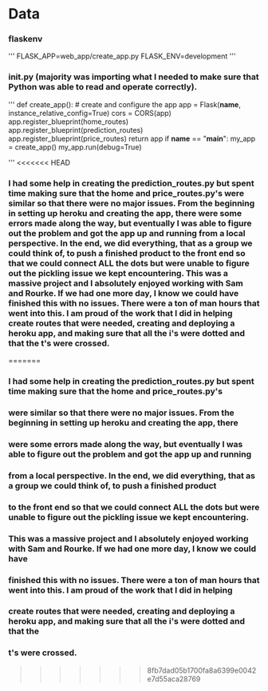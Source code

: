 # Data

### flaskenv
'''
  FLASK_APP=web_app/create_app.py
  FLASK_ENV=development
'''
### __init__.py (majority was importing what I needed to make sure that Python was able to read and operate correctly).
'''
  def create_app():
    # create and configure the app
    app = Flask(__name__, instance_relative_config=True)
    cors = CORS(app)
    app.register_blueprint(home_routes)
    app.register_blueprint(prediction_routes)
    app.register_blueprint(price_routes)
    return app
 if __name__ == "__main__":
    my_app = create_app()
    my_app.run(debug=True)
    
 '''
<<<<<<< HEAD

### I had some help in creating the prediction_routes.py but spent time making sure that the home and price_routes.py's were similar so that there were no major issues. From the beginning in setting up heroku and creating the app, there were some errors made along the way, but eventually I was able to figure out the problem and got the app up and running from a local perspective. In the end, we did everything, that as a group we could think of, to push a finished product to the front end so that we could connect ALL the dots but were unable to figure out the pickling issue we kept encountering. This was a massive project and I absolutely enjoyed working with Sam and Rourke. If we had one more day, I know we could have finished this with no issues. There were a ton of man hours that went into this. I am proud of the work that I did in helping create routes that were needed, creating and deploying a heroku app, and making sure that all the i's were dotted and that the t's were crossed.
=======
 
 ### I had some help in creating the prediction_routes.py but spent time making sure that the home and price_routes.py's
 ### were similar so that there were no major issues. From the beginning in setting up heroku and creating the app, there
 ### were some errors made along the way, but eventually I was able to figure out the problem and got the app up and running
 ### from a local perspective. In the end, we did everything, that as a group we could think of, to push a finished product
 ### to the front end so that we could connect ALL the dots but were unable to figure out the pickling issue we kept encountering.
 
 ### This was a massive project and I absolutely enjoyed working with Sam and Rourke. If we had one more day, I know we could have 
 ### finished this with no issues. There were a ton of man hours that went into this. I am proud of the work that I did in helping
 ### create routes that were needed, creating and deploying a heroku app, and making sure that all the i's were dotted and that the 
 ### t's were crossed.
 
  
  

>>>>>>> 8fb7dad05b1700fa8a6399e0042e7d55aca28769
